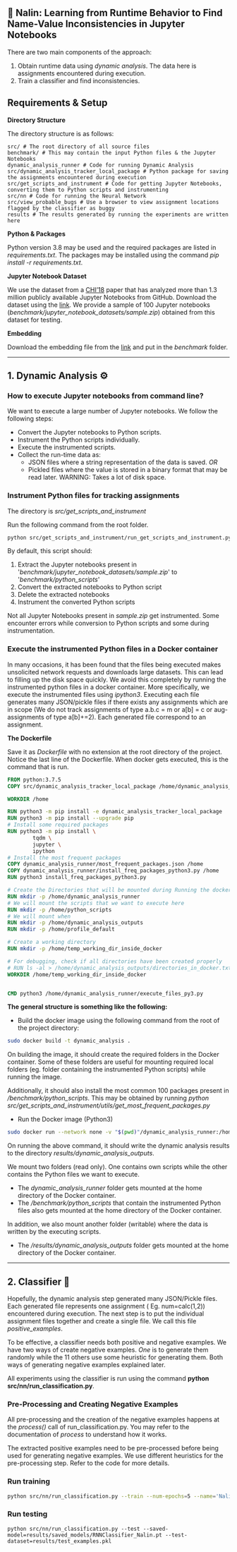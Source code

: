 🌸 Nalin: Learning from Runtime Behavior to Find Name-Value Inconsistencies in Jupyter Notebooks
---

There are two main components of the approach:

1. Obtain runtime data using _dynamic analysis_. The data here is assignments encountered during execution.
2. Train a classifier and find inconsistencies.

## Requirements & Setup

**Directory Structure**

The directory structure is as follows:

```shell
src/ # The root directory of all source files
benchmark/ # This may contain the input Python files & the Jupyter Notebooks
dynamic_analysis_runner # Code for running Dynamic Analysis
src/dynamic_analysis_tracker_local_package # Python package for saving the assignments encountered during execution
src/get_scripts_and_instrument # Code for getting Jupyter Notebooks, converting them to Python scripts and instrumenting
src/nn # Code for running the Neural Network 
src/view_probable_bugs # Use a browser to view assignment locations flagged by the classifier as buggy
results # The results generated by running the experiments are written here
```

**Python & Packages**

Python version 3.8 may be used and the required packages are listed in _requirements.txt_. The packages may be installed using the command _pip install -r requirements.txt_.

**Jupyter Notebook Dataset**

We use the dataset from a [CHI’18](https://dl.acm.org/doi/10.1145/3173574.3173606) paper that has analyzed more than 1.3 million publicly available Jupyter 
Notebooks from GitHub. Download the dataset using the [link](https://library.ucsd.edu/dc/collection/bb6931851t).
We provide a sample of 100 Jupyter notebooks (_benchmark/jupyter_notebook_datasets/sample.zip_) obtained from this dataset for testing. 

**Embedding**

Download the embedding file from the [link](https://u.pcloud.link/publink/show?code=XZyeJaXZrnrbvwzBcYSOWYgzsn4usJ6DOqPy) and put in the _benchmark_ folder.

---

## 1. Dynamic Analysis ⚙️


### How to execute Jupyter notebooks from command line?

We want to execute a large number of Jupyter notebooks. We follow the following steps:

- Convert the Jupyter notebooks to Python scripts.
- Instrument the Python scripts individually.
- Execute the instrumented scripts.
- Collect the run-time data as:
    - JSON files where a string representation of the data is saved. _OR_
    - Pickled files where the value is stored in a binary format that may be read later. WARNING: Takes a lot of disk
      space.

### Instrument Python files for tracking assignments

The directory is _src/get_scripts_and_instrument_

Run the following command from the root folder.

```bash
python src/get_scripts_and_instrument/run_get_scripts_and_instrument.py
```

By default, this script should: 
1) Extract the Jupyter notebooks present in '_benchmark/jupyter_notebook_datasets/sample.zip_' to '_benchmark/python_scripts_'
2) Convert the extracted notebooks to Python script 
3) Delete the extracted notebooks
4) Instrument the converted Python scripts

Not all Jupyter Notebooks present in _sample.zip_ get instrumented. Some encounter errors while conversion to Python
scripts and some during instrumentation. 

### Execute the instrumented Python files in a Docker container

In many occasions, it has been found that the files being executed makes unsolicited network requests and downloads
large datasets. This can lead to filling up the disk space quickly. We avoid this completely by running the instrumented
python files in a docker container. More specifically, we execute the instrumented files using _ipython3_. Executing
each file generates many JSON/pickle files if there exists any assignments which are in scope (We do not track
assignments of type a.b.c = m or a\[b] = c or aug-assignments of type a\[b]+=2). Each generated file correspond to an
assignment.

**The Dockerfile**

Save it as _Dockerfile_ with no extension at the root directory of the project. Notice the last line of the Dockerfile.
When docker gets executed, this is the command that is run.

```dockerfile
FROM python:3.7.5
COPY src/dynamic_analysis_tracker_local_package /home/dynamic_analysis_tracker_local_package

WORKDIR /home

RUN python3 -m pip install -e dynamic_analysis_tracker_local_package
RUN python3 -m pip install --upgrade pip
# Install some required packages
RUN python3 -m pip install \
        tqdm \
        jupyter \
        ipython 
# Install the most frequent packages
COPY dynamic_analysis_runner/most_frequent_packages.json /home
COPY dynamic_analysis_runner/install_freq_packages_python3.py /home
RUN python3 install_freq_packages_python3.py

# Create the Directories that will be mounted during Running the docker container
RUN mkdir -p /home/dynamic_analysis_runner
# We will mount the scripts that we want to execute here
RUN mkdir -p /home/python_scripts
# We will mount when 
RUN mkdir -p /home/dynamic_analysis_outputs
RUN mkdir -p /home/profile_default

# Create a working directory
RUN mkdir -p /home/temp_working_dir_inside_docker

# For debugging, check if all directories have been created properly
# RUN ls -al > /home/dynamic_analysis_outputs/directories_in_docker.txt
WORKDIR /home/temp_working_dir_inside_docker


CMD python3 /home/dynamic_analysis_runner/execute_files_py3.py
```

**The general structure is something like the following:**

- Build the docker image using the following command from the root of the project directory:

```bash
sudo docker build -t dynamic_analysis .
```

On building the image, it should create the required folders in the Docker container. Some of these 
folders are useful for mounting required local folders (eg. folder containing the instrumented Python scripts) while running the image.

Additionally, it should also install the most common 100 packages present in _/benchmark/python_scripts_. This may be obtained by running
_python src/get_scripts_and_instrument/utils/get_most_frequent_packages.py_

- Run the Docker image (Python3)

```bash
sudo docker run --network none -v "$(pwd)"/dynamic_analysis_runner:/home/dynamic_analysis_runner:ro -v "$(pwd)"/benchmark/python_scripts:/home/python_scripts:ro  -v "$(pwd)"/results/dynamic_analysis_outputs:/home/dynamic_analysis_outputs -v "$(pwd)"/profile_default:/home/profile_default:Z -it --rm dynamic-analysis-py3
```

On running the above command, it should write the dynamic analysis results to the directory _results/dynamic_analysis_outputs_.

We mount two folders (read only). One contains own scripts while the other contains the Python files we want to
execute. 
  - The _dynamic_analysis_runner_ folder gets mounted at the home directory of the Docker container.
  - The _/benchmark/python_scripts_ that contain the instrumented Python files also gets mounted at the home directory of the Docker container.

In addition, we also mount another folder (writable) where the data is written by the executing scripts.
  - The _/results/dynamic_analysis_outputs_ folder gets mounted at the home directory of the Docker container.

---

## 2. Classifier 🧐

Hopefully, the dynamic analysis step generated many JSON/Pickle files. Each generated file represents one assignment (
Eg. num=calc(1,2)) encountered during execution. The next step is to put the individual assignment files together and create a single
file. We call this file _positive_examples_.

To be effective, a classifier needs both positive and negative examples. We have two ways of create negative examples.
_One_ is to generate them randomly while the 11 others use some heuristic for generating them. Both ways of generating
negative examples explained later.

All experiments using the classifier is run using the command **python src/nn/run_classification.py**.

### Pre-Processing and Creating Negative Examples

All pre-processing and the creation of the negative examples happens at the _process()_ call of run_classification.py.
You may refer to the documentation of _process_ to understand how it works.

The extracted positive examples need to be pre-processed before being used for generating negative examples. We use
different heuristics for the pre-processing step. Refer to the code for more details.

### Run training

````bash
python src/nn/run_classification.py --train --num-epochs=5 --name='Nalin'
````

### Run testing

````shell
python src/nn/run_classification.py --test --saved-model=results/saved_models/RNNClassifier_Nalin.pt --test-dataset=results/test_examples.pkl
````